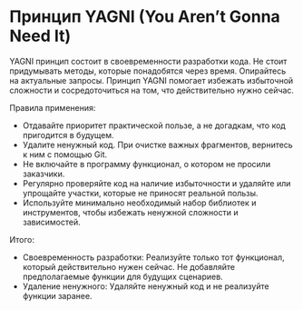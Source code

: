 # Принцип YAGNI (You Aren’t Gonna Need It)

YAGNI принцип состоит в своевременности разработки кода. Не стоит придумывать методы, которые понадобятся через время. Опирайтесь на актуальные запросы. Принцип YAGNI помогает избежать избыточной сложности и сосредоточиться на том, что действительно нужно сейчас.

Правила применения:
- Отдавайте приоритет практической пользе, а не догадкам, что код пригодится в будущем.
- Удалите ненужный код. При очистке важных фрагментов, вернитесь к ним с помощью Git.
- Не включайте в программу функционал, о котором не просили заказчики.
- Регулярно проверяйте код на наличие избыточности и удаляйте или упрощайте участки, которые не приносят реальной пользы.
- Используйте минимально необходимый набор библиотек и инструментов, чтобы избежать ненужной сложности и зависимостей.

Итого:
- Своевременность разработки: Реализуйте только тот функционал, который действительно нужен сейчас. Не добавляйте предполагаемые функции для будущих сценариев.
- Удаление ненужного: Удаляйте ненужный код и не реализуйте функции заранее.
